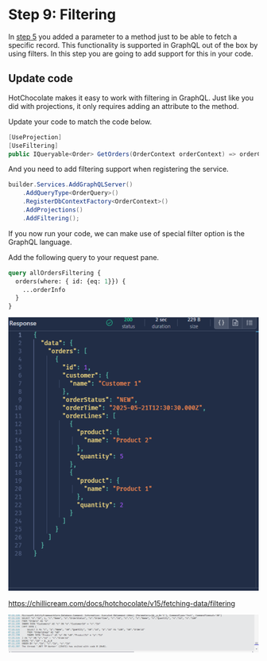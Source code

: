 # Step 9: Filtering

In [step 5](./Step5.md) you added a parameter to a method just to be able to fetch a specific record. This functionality is supported in GraphQL out of the box by using filters. In this step you are going to add support for this in your code.

## Update code

HotChocolate makes it easy to work with filtering in GraphQL.
Just like you did with projections, it only requires adding an attribute to the method.

Update your code to match the code below.
```csharp
[UseProjection]
[UseFiltering]
public IQueryable<Order> GetOrders(OrderContext orderContext) => orderContext.Orders;
```
And you need to add filtering support when registering the service.

```csharp
builder.Services.AddGraphQLServer()
    .AddQueryType<OrderQuery>()
    .RegisterDbContextFactory<OrderContext>()
    .AddProjections()
    .AddFiltering();
```

If you now run your code, we can make use of special filter option is the GraphQL language.

Add the following query to your request pane.

```graphql
query allOrdersFiltering {
  orders(where: { id: {eq: 1}}) {
    ...orderInfo
  }
}
```



![Query output](./images/Filtering%20output.png)

https://chillicream.com/docs/hotchocolate/v15/fetching-data/filtering

![Query logging for filtering](./images/Filtering%20works.png)



